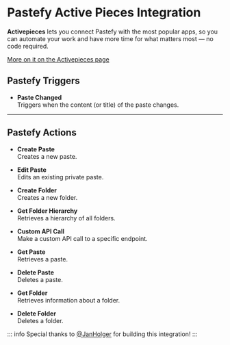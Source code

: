 # Pastefy Active Pieces Integration

**Activepieces** lets you connect Pastefy with the most popular apps, so you can automate your work and have more time for what matters most — no code required.

[More on it on the Activepieces page](https://www.activepieces.com/pieces/pastefy)

## Pastefy Triggers

- **Paste Changed**  
  Triggers when the content (or title) of the paste changes.

---

## Pastefy Actions

- **Create Paste**  
  Creates a new paste.

- **Edit Paste**  
  Edits an existing private paste.

- **Create Folder**  
  Creates a new folder.

- **Get Folder Hierarchy**  
  Retrieves a hierarchy of all folders.

- **Custom API Call**  
  Make a custom API call to a specific endpoint.

- **Get Paste**  
  Retrieves a paste.

- **Delete Paste**  
  Deletes a paste.

- **Get Folder**  
  Retrieves information about a folder.

- **Delete Folder**  
  Deletes a folder.


::: info
Special thanks to [@JanHolger](https://github.com/janholger) for building this integration!
:::